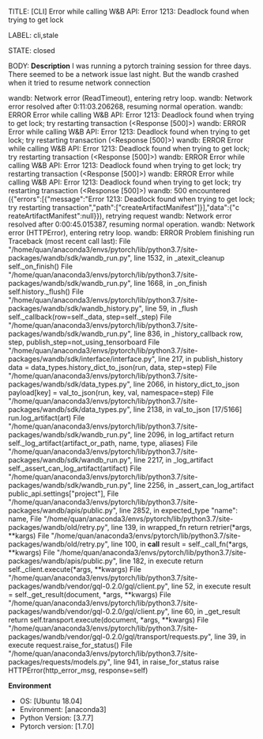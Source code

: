 TITLE:
[CLI] Error while calling W&B API: Error 1213: Deadlock found when trying to get lock

LABEL:
cli,stale

STATE:
closed

BODY:
**Description**
I was running a pytorch training session for three days. There seemed to be a network issue last night. But the wandb crashed when it tried to resume network connection

wandb: Network error (ReadTimeout), entering retry loop.
wandb: Network error resolved after 0:11:03.206268, resuming normal operation.
wandb: ERROR Error while calling W&B API: Error 1213: Deadlock found when trying to get lock; try restarting transaction (<Response [500]>)
wandb: ERROR Error while calling W&B API: Error 1213: Deadlock found when trying to get lock; try restarting transaction (<Response [500]>)
wandb: ERROR Error while calling W&B API: Error 1213: Deadlock found when trying to get lock; try restarting transaction (<Response [500]>)
wandb: ERROR Error while calling W&B API: Error 1213: Deadlock found when trying to get lock; try restarting transaction (<Response [500]>)
wandb: ERROR Error while calling W&B API: Error 1213: Deadlock found when trying to get lock; try restarting transaction (<Response [500]>)
wandb: 500 encountered ({"errors":[{"message":"Error 1213: Deadlock found when trying to get lock; try restarting transaction","path":["createArtifactManifest"]}],"data":{"c
reateArtifactManifest":null}}), retrying request
wandb: Network error resolved after 0:00:45.015387, resuming normal operation.
wandb: Network error (HTTPError), entering retry loop.
wandb: ERROR Problem finishing run
Traceback (most recent call last):
  File "/home/quan/anaconda3/envs/pytorch/lib/python3.7/site-packages/wandb/sdk/wandb_run.py", line 1532, in _atexit_cleanup
    self._on_finish()
  File "/home/quan/anaconda3/envs/pytorch/lib/python3.7/site-packages/wandb/sdk/wandb_run.py", line 1668, in _on_finish
    self.history._flush()
  File "/home/quan/anaconda3/envs/pytorch/lib/python3.7/site-packages/wandb/sdk/wandb_history.py", line 59, in _flush
    self._callback(row=self._data, step=self._step)
  File "/home/quan/anaconda3/envs/pytorch/lib/python3.7/site-packages/wandb/sdk/wandb_run.py", line 836, in _history_callback
    row, step, publish_step=not_using_tensorboard
  File "/home/quan/anaconda3/envs/pytorch/lib/python3.7/site-packages/wandb/sdk/interface/interface.py", line 217, in publish_history
    data = data_types.history_dict_to_json(run, data, step=step)
  File "/home/quan/anaconda3/envs/pytorch/lib/python3.7/site-packages/wandb/sdk/data_types.py", line 2066, in history_dict_to_json
    payload[key] = val_to_json(run, key, val, namespace=step)
File "/home/quan/anaconda3/envs/pytorch/lib/python3.7/site-packages/wandb/sdk/data_types.py", line 2138, in val_to_json                                           [17/5166]
    run.log_artifact(art)
  File "/home/quan/anaconda3/envs/pytorch/lib/python3.7/site-packages/wandb/sdk/wandb_run.py", line 2096, in log_artifact
    return self._log_artifact(artifact_or_path, name, type, aliases)
  File "/home/quan/anaconda3/envs/pytorch/lib/python3.7/site-packages/wandb/sdk/wandb_run.py", line 2217, in _log_artifact
    self._assert_can_log_artifact(artifact)
  File "/home/quan/anaconda3/envs/pytorch/lib/python3.7/site-packages/wandb/sdk/wandb_run.py", line 2256, in _assert_can_log_artifact
    public_api.settings["project"],
  File "/home/quan/anaconda3/envs/pytorch/lib/python3.7/site-packages/wandb/apis/public.py", line 2852, in expected_type
    "name": name,
  File "/home/quan/anaconda3/envs/pytorch/lib/python3.7/site-packages/wandb/old/retry.py", line 139, in wrapped_fn
    return retrier(*args, **kargs)
  File "/home/quan/anaconda3/envs/pytorch/lib/python3.7/site-packages/wandb/old/retry.py", line 100, in __call__
    result = self._call_fn(*args, **kwargs)
  File "/home/quan/anaconda3/envs/pytorch/lib/python3.7/site-packages/wandb/apis/public.py", line 182, in execute
    return self._client.execute(*args, **kwargs)
  File "/home/quan/anaconda3/envs/pytorch/lib/python3.7/site-packages/wandb/vendor/gql-0.2.0/gql/client.py", line 52, in execute
    result = self._get_result(document, *args, **kwargs)
  File "/home/quan/anaconda3/envs/pytorch/lib/python3.7/site-packages/wandb/vendor/gql-0.2.0/gql/client.py", line 60, in _get_result
    return self.transport.execute(document, *args, **kwargs)
File "/home/quan/anaconda3/envs/pytorch/lib/python3.7/site-packages/wandb/vendor/gql-0.2.0/gql/transport/requests.py", line 39, in execute
    request.raise_for_status()
  File "/home/quan/anaconda3/envs/pytorch/lib/python3.7/site-packages/requests/models.py", line 941, in raise_for_status
    raise HTTPError(http_error_msg, response=self)

**Environment**
- OS: [Ubuntu 18.04]
- Environment: [anaconda3]
- Python Version: [3.7.7]
- Pytorch version: [1.7.0]



